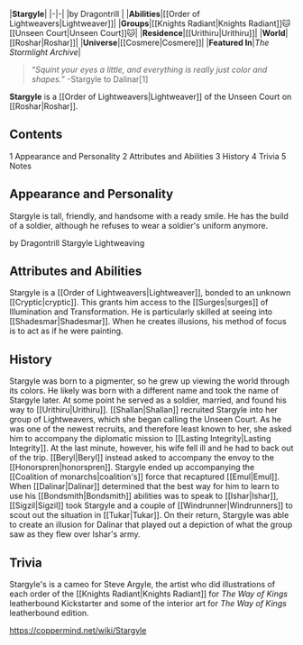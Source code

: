 |**Stargyle**|
|-|-|
|by  Dragontrill |
|**Abilities**|[[Order of Lightweavers\|Lightweaver]]|
|**Groups**|[[Knights Radiant\|Knights Radiant]]🐱︎  [[Unseen Court\|Unseen Court]]🐱︎|
|**Residence**|[[Urithiru\|Urithiru]]|
|**World**|[[Roshar\|Roshar]]|
|**Universe**|[[Cosmere\|Cosmere]]|
|**Featured In**|*The Stormlight Archive*|

>“*Squint your eyes a little, and everything is really just color and shapes.*”
\-Stargyle to Dalinar[1]


**Stargyle** is a [[Order of Lightweavers\|Lightweaver]] of the Unseen Court on [[Roshar\|Roshar]].

## Contents

1 Appearance and Personality
2 Attributes and Abilities
3 History
4 Trivia
5 Notes


## Appearance and Personality
Stargyle is tall, friendly, and handsome with a ready smile. He has the build of a soldier, although he refuses to wear a soldier's uniform anymore.

 by  Dragontrill  Stargyle Lightweaving
## Attributes and Abilities
Stargyle is a [[Order of Lightweavers\|Lightweaver]], bonded to an unknown [[Cryptic\|cryptic]]. This grants him access to the [[Surges\|surges]] of Illumination and Transformation. He is particularly skilled at seeing into [[Shadesmar\|Shadesmar]]. When he creates illusions, his method of focus is to act as if he were painting.

## History
Stargyle was born to a pigmenter, so he grew up viewing the world through its colors. He likely was born with a different name and took the name of Stargyle later. At some point he served as a soldier, married, and found his way to [[Urithiru\|Urithiru]].
[[Shallan\|Shallan]] recruited Stargyle into her group of Lightweavers, which she began calling the Unseen Court. As he was one of the newest recruits, and therefore least known to her, she asked him to accompany the diplomatic mission to [[Lasting Integrity\|Lasting Integrity]]. At the last minute, however, his wife fell ill and he had to back out of the trip. [[Beryl\|Beryl]] instead asked to accompany the envoy to the [[Honorspren\|honorspren]].
Stargyle ended up accompanying the [[Coalition of monarchs\|coalition's]] force that recaptured [[Emul\|Emul]]. When [[Dalinar\|Dalinar]] determined that the best way for him to learn to use his [[Bondsmith\|Bondsmith]] abilities was to speak to [[Ishar\|Ishar]], [[Sigzil\|Sigzil]] took Stargyle and a couple of [[Windrunner\|Windrunners]] to scout out the situation in [[Tukar\|Tukar]]. On their return, Stargyle was able to create an illusion for Dalinar that played out a depiction of what the group saw as they flew over Ishar's army.

## Trivia
Stargyle's is a cameo for Steve Argyle, the artist who did illustrations of each order of the [[Knights Radiant\|Knights Radiant]] for *The Way of Kings* leatherbound Kickstarter and some of the interior art for *The Way of Kings* leatherbound edition.


https://coppermind.net/wiki/Stargyle